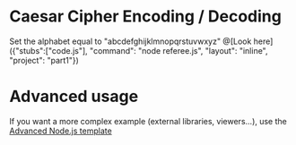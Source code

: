 # Caesar Cipher Encoding / Decoding

Set the alphabet equal to "abcdefghijklmnopqrstuvwxyz"
@[Look here]({"stubs":["code.js"], "command": "node referee.js", "layout": "inline", "project": "part1"})

# Advanced usage

If you want a more complex example (external libraries, viewers...), use the [Advanced Node.js template](https://tech.io/select-repo/442)
